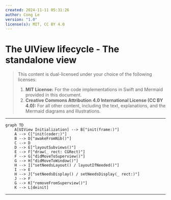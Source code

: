 ```yaml
---
created: 2024-11-11 05:31:26
author: Cong Le
version: "1.0"
license(s): MIT, CC BY 4.0
---
```


# The UIView lifecycle - The standalone view

> This content is dual-licensed under your choice of the following licenses:
> 1.  **MIT License:** For the code implementations in Swift and Mermaid provided in this document.
> 2.  **Creative Commons Attribution 4.0 International License (CC BY 4.0):** For all other content, including the text, explanations, and the Mermaid diagrams and illustrations.

---


```mermaid
graph TD
    A[UIView Initialization] --> B["init(frame:)"]
    A --> C["init(coder:)"]
    B --> D["awakeFromNib()"]
    C --> D
    D --> E["layoutSubviews()"]
    E --> F["draw(_ rect: CGRect)"]
    F --> G["didMoveToSuperview()"]
    G --> H["didMoveToWindow()"]
    H --> I["setNeedsLayout() / layoutIfNeeded()"]
    I --> E
    H --> J["setNeedsDisplay() / setNeedsDisplay(_ rect:)"]
    J --> F
    G --> K["removeFromSuperview()"]
    K --> L[deinit]

```

---
